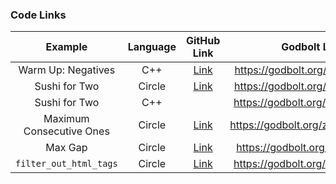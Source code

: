 ### Code Links

|         Example          | Language |                                                  GitHub Link                                                  |          Godbolt Link           |
| :----------------------: | :------: | :-----------------------------------------------------------------------------------------------------------: | :-----------------------------: |
|    Warm Up: Negatives    |   C++    |      [Link](https://github.com/codereport/Content/blob/main/Talks/2023-06-ItalianC%2B%2B/negatives.cpp)       | https://godbolt.org/z/8TEevabqd |
|      Sushi for Two       |  Circle  |        [Link](https://github.com/codereport/top10/blob/main/05_sushi_for_two/sushi_for_two_circle.cpp)        | https://godbolt.org/z/Mca5jKq85 |
| Sushi for Two | C++ | | https://godbolt.org/z/69Kh8baz3 |
| Maximum Consecutive Ones |  Circle  |         [Link](https://github.com/codereport/top10/blob/main/02_mco/max_consecutive_ones_circle.cpp)          | https://godbolt.org/z/Mc11bWGd3 |
|         Max Gap          |  Circle  |              [Link](https://github.com/codereport/top10/blob/main/06_max_gap/max_gap_circle.cpp)              | https://godbolt.org/z/4xz1c3j4v |
|  `filter_out_html_tags`  |  Circle  | [Link](https://github.com/codereport/Content/blob/main/Talks/2023-06-ItalianC%2B%2B/filter_out_html_tags.cpp) | https://godbolt.org/z/KK3vhz18d |

<!-- 
### Podcast Links:
|      Podcast       |    Guest    |    Date    |                                         Link                                          |
| :----------------: | :---------: | :--------: | :-----------------------------------------------------------------------------------: |
| Functional Geekery | Alex Weiner | 2016-08-30 | [Episode 64 – Alex Weiner](https://www.functionalgeekery.com/episode-64-alex-weiner/) |

### YouTube Video Links:
|      Speaker       | Conference/Meetup | Year  |                                      Talk                                      |
| :----------------: | :---------------: | :---: | :----------------------------------------------------------------------------: |
| Alexander Stepanov |   Talk at Adobe   | 2002  | ⭐ [STL and Its Design Principles](https://www.youtube.com/watch?v=COuHLky7E2Q) |

### Paper Links:
|     Author     | Date  |                                                    Link                                                    |
| :------------: | :---: | :--------------------------------------------------------------------------------------------------------: |
| Alan J. Perlis | 1977  | [⭐ In praise of APL: a language for lyrical programming](https://dl.acm.org/doi/pdf/10.1145/586015.586019) |

### Article/Other Links:
| Author | Site  | Date  | Link  |
| :----: | :---: | :---: | :---: |
 -->
